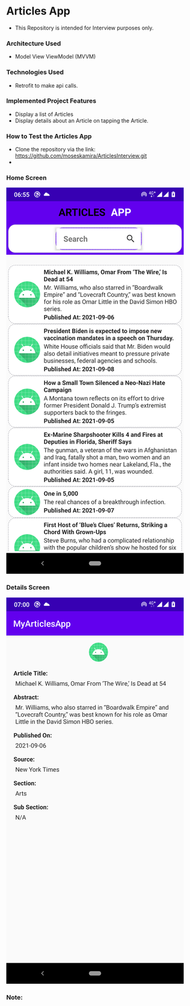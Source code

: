 
# Articles App

- This Repository is intended for Interview purposes only.

### Architecture Used
- Model View ViewModel (MVVM)

### Technologies Used
- Retrofit to make api calls.

### Implemented Project Features
- Display a list of Articles
- Display details about an Article on tapping the Article.

### How to Test the Articles App
- Clone the repository via the link: https://github.com/moseskamira/ArticlesInterview.git
-

### Home Screen

![List Articles](/images/repos.png)


### Details Screen

![List Article Details](/images/detail.png)
### Note:
